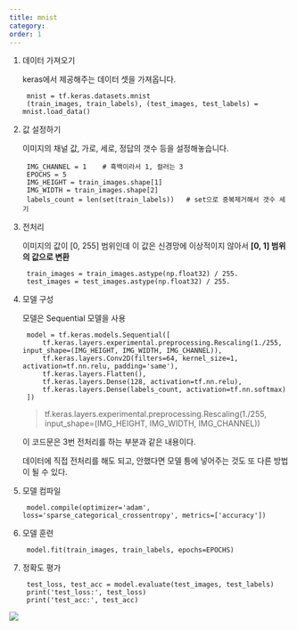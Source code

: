 ```yaml
---
title: mnist
category:
order: 1
---
```

1. 데이터 가져오기 
   
    keras에서 제공해주는 데이터 셋을 가져옵니다.
   
        mnist = tf.keras.datasets.mnist
        (train_images, train_labels), (test_images, test_labels) = mnist.load_data()
   
2. 값 설정하기
       
    이미지의 채널 값, 가로, 세로, 정답의 갯수 등을 설정해놓습니다.

        IMG_CHANNEL = 1    # 흑백이라서 1, 컬러는 3
        EPOCHS = 5
        IMG_HEIGHT = train_images.shape[1]
        IMG_WIDTH = train_images.shape[2]
        labels_count = len(set(train_labels))   # set으로 중복제거해서 갯수 세기

3. 전처리 
   
    이미지의 값이 [0, 255] 범위인데 이 값은 신경망에 이상적이지 않아서 **[0, 1] 범위의 값으로 변환**
   
        train_images = train_images.astype(np.float32) / 255.
        test_images = test_images.astype(np.float32) / 255.
4. 모델 구성

    모델은 Sequential 모델을 사용

        model = tf.keras.models.Sequential([
            tf.keras.layers.experimental.preprocessing.Rescaling(1./255, input_shape=(IMG_HEIGHT, IMG_WIDTH, IMG_CHANNEL)),
            tf.keras.layers.Conv2D(filters=64, kernel_size=1, activation=tf.nn.relu, padding='same'),
            tf.keras.layers.Flatten(),
            tf.keras.layers.Dense(128, activation=tf.nn.relu),
            tf.keras.layers.Dense(labels_count, activation=tf.nn.softmax)
        ])
   
    > tf.keras.layers.experimental.preprocessing.Rescaling(1./255, input_shape=(IMG_HEIGHT, IMG_WIDTH, IMG_CHANNEL))
    
    이 코드문은 3번 전처리를 하는 부분과 같은 내용이다.

    데이터에 직접 전처리를 해도 되고, 안했다면 모델 틍에 넣어주는 것도 또 다른 방법이 될 수 있다.   

5. 모델 컴파일
   
        model.compile(optimizer='adam', loss='sparse_categorical_crossentropy', metrics=['accuracy'])

6. 모델 훈련
   
        model.fit(train_images, train_labels, epochs=EPOCHS)
7. 정확도 평가
   
        test_loss, test_acc = model.evaluate(test_images, test_labels)
        print('test_loss:', test_loss)
        print('test_acc:', test_acc)

![](//placehold.it/800x600)